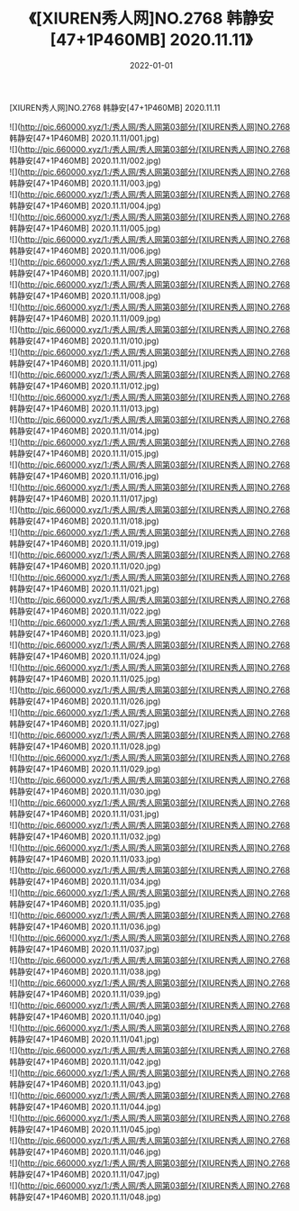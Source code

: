 ﻿---
layout: post
title:  《[XIUREN秀人网]NO.2768 韩静安[47+1P460MB] 2020.11.11》
date:   2022-01-01
img: http://pic.660000.xyz/1:/秀人网/秀人网第03部分/[XIUREN秀人网]NO.2768 韩静安[47+1P460MB] 2020.11.11/000.jpg
categories: [美女, 清纯, 唯美]
---

[XIUREN秀人网]NO.2768 韩静安[47+1P460MB] 2020.11.11

 ![](http://pic.660000.xyz/1:/秀人网/秀人网第03部分/[XIUREN秀人网]NO.2768 韩静安[47+1P460MB] 2020.11.11/001.jpg) <br>![](http://pic.660000.xyz/1:/秀人网/秀人网第03部分/[XIUREN秀人网]NO.2768 韩静安[47+1P460MB] 2020.11.11/002.jpg) <br>![](http://pic.660000.xyz/1:/秀人网/秀人网第03部分/[XIUREN秀人网]NO.2768 韩静安[47+1P460MB] 2020.11.11/003.jpg) <br>![](http://pic.660000.xyz/1:/秀人网/秀人网第03部分/[XIUREN秀人网]NO.2768 韩静安[47+1P460MB] 2020.11.11/004.jpg) <br>![](http://pic.660000.xyz/1:/秀人网/秀人网第03部分/[XIUREN秀人网]NO.2768 韩静安[47+1P460MB] 2020.11.11/005.jpg) <br>![](http://pic.660000.xyz/1:/秀人网/秀人网第03部分/[XIUREN秀人网]NO.2768 韩静安[47+1P460MB] 2020.11.11/006.jpg) <br>![](http://pic.660000.xyz/1:/秀人网/秀人网第03部分/[XIUREN秀人网]NO.2768 韩静安[47+1P460MB] 2020.11.11/007.jpg) <br>![](http://pic.660000.xyz/1:/秀人网/秀人网第03部分/[XIUREN秀人网]NO.2768 韩静安[47+1P460MB] 2020.11.11/008.jpg) <br>![](http://pic.660000.xyz/1:/秀人网/秀人网第03部分/[XIUREN秀人网]NO.2768 韩静安[47+1P460MB] 2020.11.11/009.jpg) <br>![](http://pic.660000.xyz/1:/秀人网/秀人网第03部分/[XIUREN秀人网]NO.2768 韩静安[47+1P460MB] 2020.11.11/010.jpg) <br>![](http://pic.660000.xyz/1:/秀人网/秀人网第03部分/[XIUREN秀人网]NO.2768 韩静安[47+1P460MB] 2020.11.11/011.jpg) <br>![](http://pic.660000.xyz/1:/秀人网/秀人网第03部分/[XIUREN秀人网]NO.2768 韩静安[47+1P460MB] 2020.11.11/012.jpg) <br>![](http://pic.660000.xyz/1:/秀人网/秀人网第03部分/[XIUREN秀人网]NO.2768 韩静安[47+1P460MB] 2020.11.11/013.jpg) <br>![](http://pic.660000.xyz/1:/秀人网/秀人网第03部分/[XIUREN秀人网]NO.2768 韩静安[47+1P460MB] 2020.11.11/014.jpg) <br>![](http://pic.660000.xyz/1:/秀人网/秀人网第03部分/[XIUREN秀人网]NO.2768 韩静安[47+1P460MB] 2020.11.11/015.jpg) <br>![](http://pic.660000.xyz/1:/秀人网/秀人网第03部分/[XIUREN秀人网]NO.2768 韩静安[47+1P460MB] 2020.11.11/016.jpg) <br>![](http://pic.660000.xyz/1:/秀人网/秀人网第03部分/[XIUREN秀人网]NO.2768 韩静安[47+1P460MB] 2020.11.11/017.jpg) <br>![](http://pic.660000.xyz/1:/秀人网/秀人网第03部分/[XIUREN秀人网]NO.2768 韩静安[47+1P460MB] 2020.11.11/018.jpg) <br>![](http://pic.660000.xyz/1:/秀人网/秀人网第03部分/[XIUREN秀人网]NO.2768 韩静安[47+1P460MB] 2020.11.11/019.jpg) <br>![](http://pic.660000.xyz/1:/秀人网/秀人网第03部分/[XIUREN秀人网]NO.2768 韩静安[47+1P460MB] 2020.11.11/020.jpg) <br>![](http://pic.660000.xyz/1:/秀人网/秀人网第03部分/[XIUREN秀人网]NO.2768 韩静安[47+1P460MB] 2020.11.11/021.jpg) <br>![](http://pic.660000.xyz/1:/秀人网/秀人网第03部分/[XIUREN秀人网]NO.2768 韩静安[47+1P460MB] 2020.11.11/022.jpg) <br>![](http://pic.660000.xyz/1:/秀人网/秀人网第03部分/[XIUREN秀人网]NO.2768 韩静安[47+1P460MB] 2020.11.11/023.jpg) <br>![](http://pic.660000.xyz/1:/秀人网/秀人网第03部分/[XIUREN秀人网]NO.2768 韩静安[47+1P460MB] 2020.11.11/024.jpg) <br>![](http://pic.660000.xyz/1:/秀人网/秀人网第03部分/[XIUREN秀人网]NO.2768 韩静安[47+1P460MB] 2020.11.11/025.jpg) <br>![](http://pic.660000.xyz/1:/秀人网/秀人网第03部分/[XIUREN秀人网]NO.2768 韩静安[47+1P460MB] 2020.11.11/026.jpg) <br>![](http://pic.660000.xyz/1:/秀人网/秀人网第03部分/[XIUREN秀人网]NO.2768 韩静安[47+1P460MB] 2020.11.11/027.jpg) <br>![](http://pic.660000.xyz/1:/秀人网/秀人网第03部分/[XIUREN秀人网]NO.2768 韩静安[47+1P460MB] 2020.11.11/028.jpg) <br>![](http://pic.660000.xyz/1:/秀人网/秀人网第03部分/[XIUREN秀人网]NO.2768 韩静安[47+1P460MB] 2020.11.11/029.jpg) <br>![](http://pic.660000.xyz/1:/秀人网/秀人网第03部分/[XIUREN秀人网]NO.2768 韩静安[47+1P460MB] 2020.11.11/030.jpg) <br>![](http://pic.660000.xyz/1:/秀人网/秀人网第03部分/[XIUREN秀人网]NO.2768 韩静安[47+1P460MB] 2020.11.11/031.jpg) <br>![](http://pic.660000.xyz/1:/秀人网/秀人网第03部分/[XIUREN秀人网]NO.2768 韩静安[47+1P460MB] 2020.11.11/032.jpg) <br>![](http://pic.660000.xyz/1:/秀人网/秀人网第03部分/[XIUREN秀人网]NO.2768 韩静安[47+1P460MB] 2020.11.11/033.jpg) <br>![](http://pic.660000.xyz/1:/秀人网/秀人网第03部分/[XIUREN秀人网]NO.2768 韩静安[47+1P460MB] 2020.11.11/034.jpg) <br>![](http://pic.660000.xyz/1:/秀人网/秀人网第03部分/[XIUREN秀人网]NO.2768 韩静安[47+1P460MB] 2020.11.11/035.jpg) <br>![](http://pic.660000.xyz/1:/秀人网/秀人网第03部分/[XIUREN秀人网]NO.2768 韩静安[47+1P460MB] 2020.11.11/036.jpg) <br>![](http://pic.660000.xyz/1:/秀人网/秀人网第03部分/[XIUREN秀人网]NO.2768 韩静安[47+1P460MB] 2020.11.11/037.jpg) <br>![](http://pic.660000.xyz/1:/秀人网/秀人网第03部分/[XIUREN秀人网]NO.2768 韩静安[47+1P460MB] 2020.11.11/038.jpg) <br>![](http://pic.660000.xyz/1:/秀人网/秀人网第03部分/[XIUREN秀人网]NO.2768 韩静安[47+1P460MB] 2020.11.11/039.jpg) <br>![](http://pic.660000.xyz/1:/秀人网/秀人网第03部分/[XIUREN秀人网]NO.2768 韩静安[47+1P460MB] 2020.11.11/040.jpg) <br>![](http://pic.660000.xyz/1:/秀人网/秀人网第03部分/[XIUREN秀人网]NO.2768 韩静安[47+1P460MB] 2020.11.11/041.jpg) <br>![](http://pic.660000.xyz/1:/秀人网/秀人网第03部分/[XIUREN秀人网]NO.2768 韩静安[47+1P460MB] 2020.11.11/042.jpg) <br>![](http://pic.660000.xyz/1:/秀人网/秀人网第03部分/[XIUREN秀人网]NO.2768 韩静安[47+1P460MB] 2020.11.11/043.jpg) <br>![](http://pic.660000.xyz/1:/秀人网/秀人网第03部分/[XIUREN秀人网]NO.2768 韩静安[47+1P460MB] 2020.11.11/044.jpg) <br>![](http://pic.660000.xyz/1:/秀人网/秀人网第03部分/[XIUREN秀人网]NO.2768 韩静安[47+1P460MB] 2020.11.11/045.jpg) <br>![](http://pic.660000.xyz/1:/秀人网/秀人网第03部分/[XIUREN秀人网]NO.2768 韩静安[47+1P460MB] 2020.11.11/046.jpg) <br>![](http://pic.660000.xyz/1:/秀人网/秀人网第03部分/[XIUREN秀人网]NO.2768 韩静安[47+1P460MB] 2020.11.11/047.jpg) <br>![](http://pic.660000.xyz/1:/秀人网/秀人网第03部分/[XIUREN秀人网]NO.2768 韩静安[47+1P460MB] 2020.11.11/048.jpg) <br>